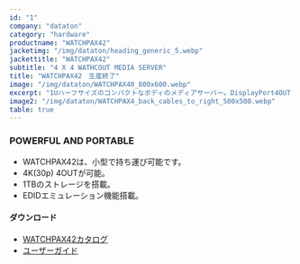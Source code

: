 ```yaml
---
id: "1"
company: "dataton"
category: "hardware"
productname: "WATCHPAX42"
jacketimg: "/img/dataton/heading_generic_5.webp"
jackettitle: "WATCHPAX42"
subtitle: "4 X 4 WATHCOUT MEDIA SERVER"
title: "WATCHPAX42　生産終了"
image: "/img/dataton/WATCHPAX40_800x600.webp"
excerpt: "1Uハーフサイズのコンパクトなボディのメディアサーバー。DisplayPort4OUT EDIDエミュレータ機能付き"
image2: "/img/dataton/WATCHPAX4_back_cables_to_right_500x500.webp"
table: true
---
```

### POWERFUL AND PORTABLE
* WATCHPAX42は、小型で持ち運び可能です。
* 4K(30p) 4OUTが可能。
* 1TBのストレージを搭載。
* EDIDエミュレーション機能搭載。

#### ダウンロード
* [WATCHPAX42カタログ](https://cdn.dataton.com/Files-PDF-etc/product-sheets/3364B_Dataton_WATCHPAX_42_cutsheet.pdf)
* [ユーザーガイド](https://cdn.dataton.com/Files-PDF-etc/userguides/Dataton_WATCHPAX_42_Users_Guide.pdf)
